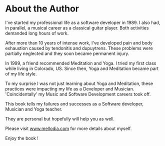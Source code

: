# About the Author

I've started my professional life as a software developer in 1989. I also had, in parallel, a musical career as a classical guitar player. Both activities demanded long hours of work.  

After more than 10 years of intense work, I've developed pain and body exhaustion caused by tendonitis and dupuytrens. These problems were partially neglected and they soon became permanent injury.

In 1999, a friend recommended Meditation and Yoga. I tried my first class while living in Colorado, US. Since then, Yoga and Meditation became part of my life style. 

To my surprise I was not just learning about Yoga and Meditation, these practices were impacting my life as a Developer and Musician. 'Coincidentally' my Music and Software Development careers took off. 

This book tells my failures and successes as a Software developer, Musician and Yoga teacher.   

They are personal but hopefully will help you as well. 

Please visit www.mellodia.com for more details about myself. 

Enjoy the book !



 